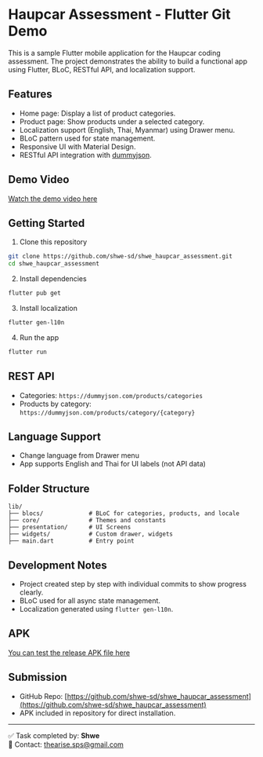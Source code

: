 
# Haupcar Assessment - Flutter Git Demo

This is a sample Flutter mobile application for the Haupcar coding assessment. The project demonstrates the ability to build a functional app using Flutter, BLoC, RESTful API, and localization support.

## Features

- Home page: Display a list of product categories.
- Product page: Show products under a selected category.
- Localization support (English, Thai, Myanmar) using Drawer menu.
- BLoC pattern used for state management.
- Responsive UI with Material Design.
- RESTful API integration with [dummyjson](https://dummyjson.com/).

## Demo Video
[Watch the demo video here](https://github.com/shwe-sd/shwe_haupcar_assessment/demo_video.MP4)


## Getting Started

1. Clone this repository
```bash
git clone https://github.com/shwe-sd/shwe_haupcar_assessment.git
cd shwe_haupcar_assessment
```

2. Install dependencies
```bash
flutter pub get
```

3. Install localization
```bash
flutter gen-l10n
```

4. Run the app
```bash
flutter run
```

## REST API

- Categories: `https://dummyjson.com/products/categories`
- Products by category: `https://dummyjson.com/products/category/{category}`

## Language Support

- Change language from Drawer menu
- App supports English and Thai for UI labels (not API data)

## Folder Structure

```
lib/
├── blocs/             # BLoC for categories, products, and locale
├── core/              # Themes and constants
├── presentation/      # UI Screens
├── widgets/           # Custom drawer, widgets
├── main.dart          # Entry point
```

## Development Notes

- Project created step by step with individual commits to show progress clearly.
- BLoC used for all async state management.
- Localization generated using `flutter gen-l10n`.

## APK

[You can test the release APK file here](https://github.com/shwe-sd/shwe_haupcar_assessment/blob/main/shwe_haupcar_assessment.apk)

## Submission

- GitHub Repo: [https://github.com/shwe-sd/shwe_haupcar_assessment](https://github.com/shwe-sd/shwe_haupcar_assessment)
- APK included in repository for direct installation.

---

✅ Task completed by: **Shwe**  
📧 Contact: thearise.sps@gmail.com
